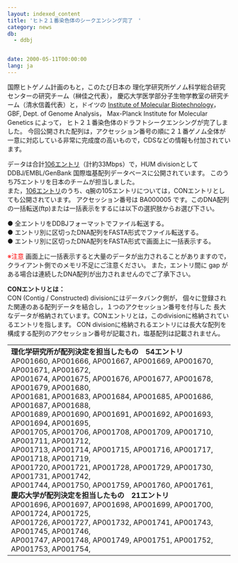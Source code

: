 ```yaml
---
layout: indexed_content
title: 'ヒト２１番染色体のシークエンシング完了　'
category: news
db:
  - ddbj


date: 2000-05-11T00:00:00
lang: ja
---
```


<html>国際ヒトゲノム計画のもと，このたび日本の 理化学研究所ゲノム科学総合研究センターの研究チーム（榊佳之代表）， 慶応大学医学部分子生物学教室の研究チーム（清水信義代表）と，ドイツの <a href="http://genome.imb-jena.de/">Institute of Molecular Biotechnology</a>，GBF, Dept. of Genome Analysis， Max-Planck Institute for Molecular Genetics によって， ヒト２１番染色体のドラフトシークエンシングが完了しました。 今回公開された配列は，アクセッション番号の順に２１番ゲノム全体が一意に対応している非常に完成度の高いもので，CDSなどの情報も付加されています。

<p>データは合計<a href="/files/pdf/acc-list-e.html">106エントリ</a>（計約33Mbps）で，HUM divisionとして DDBJ/EMBL/GenBank 国際塩基配列データベースに公開されています。 このうち75エントリを日本のチームが担当しました。<br>また，<a href="/files/pdf/acc-list-e.html">106エントリ</a>のうち、q腕の105エントリについては，CONエントリとしても公開されています。 アクセッション番号は BA000005 です。このDNA配列の一括転送(ftp)または一括表示をするには以下の選択肢からお選び下さい。</p>

<p>● 全エントリをDDBJフォーマットでファイル転送する。<br>● エントリ別に区切ったDNA配列をFASTA形式でファイル転送する。<br>● エントリ別に区切ったDNA配列をFASTA形式で画面上に一括表示する。</p>

<p>
    <font color="red">※注意</font> 画面上に一括表示すると大量のデータが出力されることがありますので， クライアント側でのメモリ不足にご注意ください。 また，エントリ間に gap がある場合は連続したDNA配列が出力されませんのでご了承下さい。
</p>

<p><b>CONエントリとは：</b><br>CON (Contig / Constructed) divisionにはデータバンク側が， 個々に登録された関連のある配列データを結合し，１つのアクセッション番号を付与した 長大なデータが格納されています。CONエントリとは，このdivisionに格納されているエントリを指します。 CON divisionに格納されるエントリには長大な配列を構成する配列のアクセッション番号が記載され，塩基配列は記載されません。</p>

<table>
    <tr>
        <td><b>理化学研究所が配列決定を担当したもの　54エントリ</b><br>AP001660, AP001666, AP001667, AP001669, AP001670, AP001671, AP001672,<br>AP001674, AP001675, AP001676, AP001677, AP001678, AP001679, AP001680,<br>AP001681, AP001683, AP001684, AP001685, AP001686, AP001687, AP001688,<br>AP001689, AP001690, AP001691, AP001692, AP001693, AP001694, AP001695,<br>AP001705, AP001706, AP001708, AP001709, AP001710, AP001711, AP001712,<br>AP001713, AP001714, AP001715, AP001716, AP001717, AP001718, AP001719,<br>AP001720, AP001721, AP001728, AP001729, AP001730, AP001731, AP001742,<br>AP001744, AP001750, AP001759, AP001760, AP001761, <br><b>慶応大学が配列決定を担当したもの　21エントリ</b><br>AP001696, AP001697, AP001698, AP001699, AP001700, AP001724, AP001725,<br>AP001726, AP001727, AP001732, AP001741, AP001743, AP001745, AP001746,<br>AP001747, AP001748, AP001749, AP001751, AP001752, AP001753, AP001754,<br></td>
    </tr>
</table>
</html>
